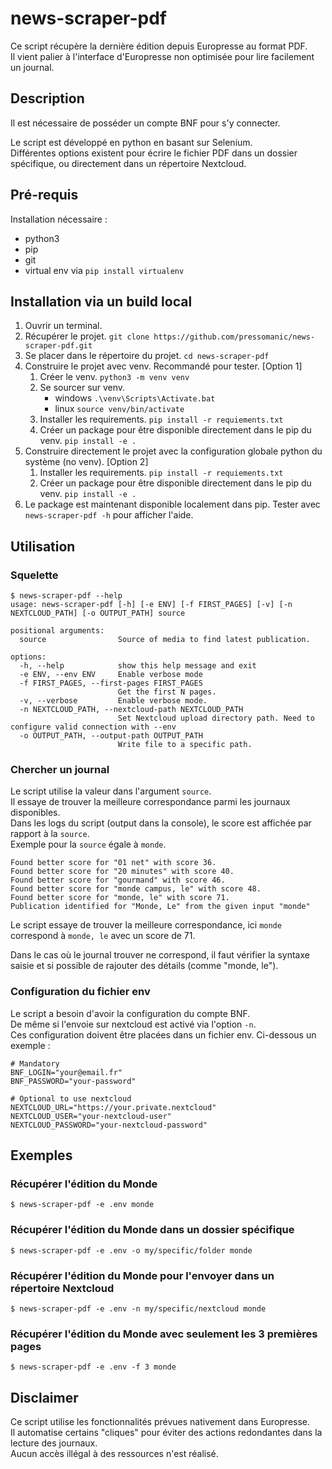 # news-scraper-pdf

Ce script récupère la dernière édition depuis Europresse au format PDF.  
Il vient palier à l'interface d'Europresse non optimisée pour lire facilement un journal. 

## Description

Il est nécessaire de posséder un compte BNF pour s'y connecter.  

Le script est développé en python en basant sur Selenium.  
Différentes options existent pour écrire le fichier PDF dans un dossier spécifique, ou directement dans un répertoire Nextcloud.

## Pré-requis

Installation nécessaire :
* python3
* pip
* git
* virtual env via `pip install virtualenv`

## Installation via un build local
1. Ouvrir un terminal.
2. Récupérer le projet. `git clone https://github.com/pressomanic/news-scraper-pdf.git`
3. Se placer dans le répertoire du projet. `cd news-scraper-pdf`
4. Construire le projet avec venv. Recommandé pour tester. [Option 1]
   1. Créer le venv. `python3 -m venv venv`
   2. Se sourcer sur venv. 
      * windows `.\venv\Scripts\Activate.bat`
      * linux `source venv/bin/activate`
   3. Installer les requirements. `pip install -r requiements.txt`
   4. Créer un package pour être disponible directement dans le pip du venv. `pip install -e . ` 
5. Construire directement le projet avec la configuration globale python du système (no venv). [Option 2]
   1. Installer les requirements. `pip install -r requiements.txt`
   2. Créer un package pour être disponible directement dans le pip du venv. `pip install -e . ` 
6. Le package est maintenant disponible localement dans pip. Tester avec `news-scraper-pdf -h` pour afficher l'aide.




## Utilisation

### Squelette
```shell
$ news-scraper-pdf --help                
usage: news-scraper-pdf [-h] [-e ENV] [-f FIRST_PAGES] [-v] [-n NEXTCLOUD_PATH] [-o OUTPUT_PATH] source

positional arguments:
  source                Source of media to find latest publication.

options:
  -h, --help            show this help message and exit
  -e ENV, --env ENV     Enable verbose mode
  -f FIRST_PAGES, --first-pages FIRST_PAGES
                        Get the first N pages.
  -v, --verbose         Enable verbose mode.
  -n NEXTCLOUD_PATH, --nextcloud-path NEXTCLOUD_PATH
                        Set Nextcloud upload directory path. Need to configure valid connection with --env
  -o OUTPUT_PATH, --output-path OUTPUT_PATH
                        Write file to a specific path.
```

### Chercher un journal
Le script utilise la valeur dans l'argument `source`.  
Il essaye de trouver la meilleure correspondance parmi les journaux disponibles.  
Dans les logs du script (output dans la console), le score est affichée par rapport à la `source`.  
Exemple pour la `source` égale à `monde`. 
```text
Found better score for "01 net" with score 36.
Found better score for "20 minutes" with score 40.
Found better score for "gourmand" with score 46.
Found better score for "monde campus, le" with score 48.
Found better score for "monde, le" with score 71.
Publication identified for "Monde, Le" from the given input "monde"
```
Le script essaye de trouver la meilleure correspondance, ici `monde` correspond à `monde, le` avec un score de 71.  

Dans le cas où le journal trouver ne correspond, il faut vérifier la syntaxe saisie et si possible de rajouter des détails (comme "monde, le").

### Configuration du fichier env
Le script a besoin d'avoir la configuration du compte BNF.  
De même si l'envoie sur nextcloud est activé via l'option `-n`.  
Ces configuration doivent être placées dans un fichier env. Ci-dessous un exemple :
```text
# Mandatory 
BNF_LOGIN="your@email.fr"
BNF_PASSWORD="your-password"

# Optional to use nextcloud
NEXTCLOUD_URL="https://your.private.nextcloud"
NEXTCLOUD_USER="your-nextcloud-user"
NEXTCLOUD_PASSWORD="your-nextcloud-password"
```


## Exemples

### Récupérer l'édition du Monde
```shell
$ news-scraper-pdf -e .env monde
```

### Récupérer l'édition du Monde dans un dossier spécifique
```shell
$ news-scraper-pdf -e .env -o my/specific/folder monde
```

### Récupérer l'édition du Monde pour l'envoyer dans un répertoire Nextcloud
```shell
$ news-scraper-pdf -e .env -n my/specific/nextcloud monde
```

### Récupérer l'édition du Monde avec seulement les 3 premières pages
```shell
$ news-scraper-pdf -e .env -f 3 monde
```

## Disclaimer

Ce script utilise les fonctionnalités prévues nativement dans Europresse.  
Il automatise certains "cliques" pour éviter des actions redondantes dans la lecture des journaux.  
Aucun accès illégal à des ressources n'est réalisé. 